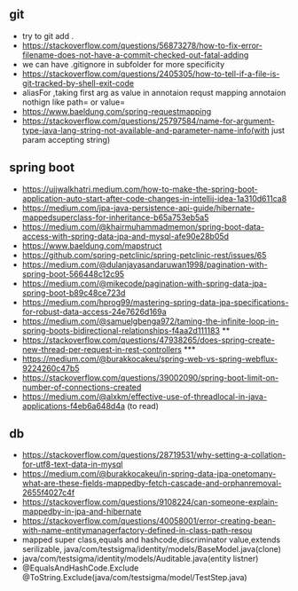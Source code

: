 ## git 
- try to git add .
- https://stackoverflow.com/questions/56873278/how-to-fix-error-filename-does-not-have-a-commit-checked-out-fatal-adding
- we can have .gitignore in subfolder for more specificity
- https://stackoverflow.com/questions/2405305/how-to-tell-if-a-file-is-git-tracked-by-shell-exit-code
- aliasFor ,taking first arg as value in annotaion requst mapping annotaion nothign like path= or value= 
- https://www.baeldung.com/spring-requestmapping
- https://stackoverflow.com/questions/25797584/name-for-argument-type-java-lang-string-not-available-and-parameter-name-info(with just param accepting string)
## spring boot 
- https://ujjwalkhatri.medium.com/how-to-make-the-spring-boot-application-auto-start-after-code-changes-in-intellij-idea-1a310d611ca8
- https://medium.com/jpa-java-persistence-api-guide/hibernate-mappedsuperclass-for-inheritance-b65a753eb5a5
- https://medium.com/@khairmuhammadmemon/spring-boot-data-access-with-spring-data-jpa-and-mysql-afe90e28b05d
- https://www.baeldung.com/mapstruct
- https://github.com/spring-petclinic/spring-petclinic-rest/issues/65
- https://medium.com/@dulanjayasandaruwan1998/pagination-with-spring-boot-566448c12c95
- https://medium.com/@mikecode/pagination-with-spring-data-jpa-spring-boot-b89c48ce723d
- https://medium.com/hprog99/mastering-spring-data-jpa-specifications-for-robust-data-access-24e7626d169a
- https://medium.com/@samuelgbenga972/taming-the-infinite-loop-in-spring-boots-bidirectional-relationships-f4aa2d111183 **
- https://stackoverflow.com/questions/47938265/does-spring-create-new-thread-per-request-in-rest-controllers ***
- https://medium.com/@burakkocakeu/spring-web-vs-spring-webflux-9224260c47b5
- https://stackoverflow.com/questions/39002090/spring-boot-limit-on-number-of-connections-created
- https://medium.com/@alxkm/effective-use-of-threadlocal-in-java-applications-f4eb6a648d4a (to read)
## db
- https://stackoverflow.com/questions/28719531/why-setting-a-collation-for-utf8-text-data-in-mysql
- https://medium.com/@burakkocakeu/in-spring-data-jpa-onetomany-what-are-these-fields-mappedby-fetch-cascade-and-orphanremoval-2655f4027c4f
- https://stackoverflow.com/questions/9108224/can-someone-explain-mappedby-in-jpa-and-hibernate
- https://stackoverflow.com/questions/40058001/error-creating-bean-with-name-entitymanagerfactory-defined-in-class-path-resou
- mapped super class,equals and hashcode,discriminator value,extends serilizable, java/com/testsigma/identity/models/BaseModel.java(clone)
- java/com/testsigma/identity/models/Auditable.java(entity listner)
-   @EqualsAndHashCode.Exclude
  @ToString.Exclude(java/com/testsigma/model/TestStep.java)
